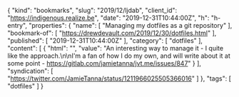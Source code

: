 {
  "kind": "bookmarks",
  "slug": "2019/12/ljdab",
  "client_id": "https://indigenous.realize.be",
  "date": "2019-12-31T10:44:00Z",
  "h": "h-entry",
  "properties": {
    "name": [
      "Managing my dotfiles as a git repository"
    ],
    "bookmark-of": [
      "https://drewdevault.com/2019/12/30/dotfiles.html"
    ],
    "published": [
      "2019-12-31T10:44:00Z"
    ],
    "category": [
      "dotfiles"
    ],
    "content": [
      {
        "html": "",
        "value": "An interesting way to manage it - I quite like the approach.\n\nI'm a fan of how I do my own, and will write about it at some point - https://gitlab.com/jamietanna/jvt.me/issues/847"
      }
    ],
    "syndication": [
      "https://twitter.com/JamieTanna/status/1211966025505366016"
    ]
  },
  "tags": [
    "dotfiles"
  ]
}
